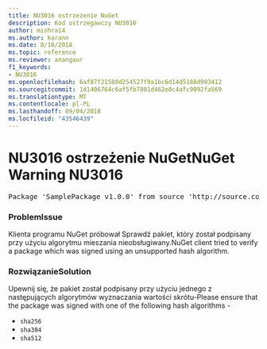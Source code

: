 ```yaml
---
title: NU3016 ostrzeżenie NuGet
description: Kod ostrzegawczy NU3016
author: mishra14
ms.author: karann
ms.date: 8/16/2018
ms.topic: reference
ms.reviewer: anangaur
f1_keywords:
- NU3016
ms.openlocfilehash: 6af87f21580d254527f9a1bc6d14d5188d993412
ms.sourcegitcommit: 1d1406764c6af5fb7801d462e0c4afc9092fa569
ms.translationtype: MT
ms.contentlocale: pl-PL
ms.lasthandoff: 09/04/2018
ms.locfileid: "43546439"
---
```

# <a name="nuget-warning-nu3016"></a><span data-ttu-id="8ab2d-103">NU3016 ostrzeżenie NuGet</span><span class="sxs-lookup"><span data-stu-id="8ab2d-103">NuGet Warning NU3016</span></span>

<pre>Package 'SamplePackage v1.0.0' from source 'http://source.com/index.json': The package hash uses an unsupported hash algorithm.</pre>

### <a name="issue"></a><span data-ttu-id="8ab2d-104">Problem</span><span class="sxs-lookup"><span data-stu-id="8ab2d-104">Issue</span></span>

<span data-ttu-id="8ab2d-105">Klienta programu NuGet próbował Sprawdź pakiet, który został podpisany przy użyciu algorytmu mieszania nieobsługiwany.</span><span class="sxs-lookup"><span data-stu-id="8ab2d-105">NuGet client tried to verify a package which was signed using an unsupported hash algorithm.</span></span>


### <a name="solution"></a><span data-ttu-id="8ab2d-106">Rozwiązanie</span><span class="sxs-lookup"><span data-stu-id="8ab2d-106">Solution</span></span>

<span data-ttu-id="8ab2d-107">Upewnij się, że pakiet został podpisany przy użyciu jednego z następujących algorytmów wyznaczania wartości skrótu-</span><span class="sxs-lookup"><span data-stu-id="8ab2d-107">Please ensure that the package was signed  with one of the following hash algorithms -</span></span> 
* `sha256`
* `sha384`
* `sha512`


